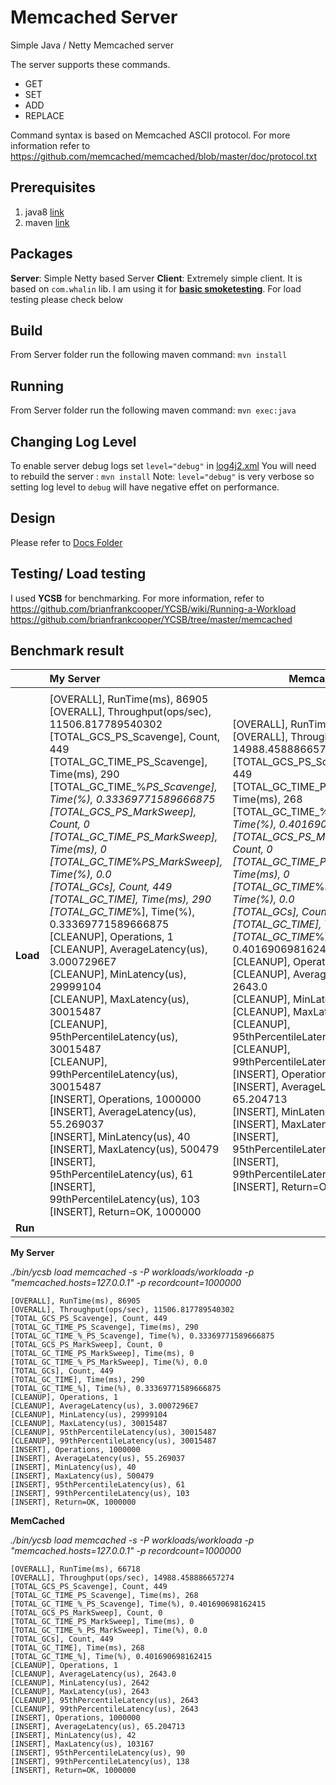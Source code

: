 # Memcached Server
Simple Java / Netty Memcached server


The server supports these commands. 
* GET 
* SET 
* ADD
* REPLACE

Command syntax is based on Memcached ASCII protocol. For more information refer to https://github.com/memcached/memcached/blob/master/doc/protocol.txt

## Prerequisites

1. java8 [link](https://www.oracle.com/java/technologies/javase-jre8-downloads.html)
2. maven [link](https://maven.apache.org/install.html)

## Packages

**Server**: Simple Netty based Server
**Client**: Extremely simple client. It is based on `com.whalin` lib. I am using it for <u>**basic smoketesting**</u>. For load testing please check below

## Build 

From Server folder run the following maven command: `mvn install`

## Running 

From Server folder run the following maven command: `mvn exec:java`

## Changing Log Level
To enable server debug logs set `level="debug"` in [log4j2.xml](./server/src/main/resources/log4j2.xml)
You will need to rebuild the server : `mvn install`
Note: `level="debug"` is very verbose so setting log level to `debug` will have negative effet on performance.

## Design 

Please refer to [Docs Folder](./Server/docs)

## Testing/ Load testing

I used **YCSB** for benchmarking. For more information, refer to  
https://github.com/brianfrankcooper/YCSB/wiki/Running-a-Workload
https://github.com/brianfrankcooper/YCSB/tree/master/memcached

## Benchmark result

|          | My Server                                                    | Memcached                                                    |
| :------- | :----------------------------------------------------------- | ------------------------------------------------------------ |
|          |                                                              |                                                              |
| **Load** | [OVERALL], RunTime(ms), 86905<br/>[OVERALL], Throughput(ops/sec), 11506.817789540302<br/>[TOTAL_GCS_PS_Scavenge], Count, 449<br/>[TOTAL_GC_TIME_PS_Scavenge], Time(ms), 290<br/>[TOTAL_GC_TIME_%_PS_Scavenge], Time(%), 0.33369771589666875<br/>[TOTAL_GCS_PS_MarkSweep], Count, 0<br/>[TOTAL_GC_TIME_PS_MarkSweep], Time(ms), 0<br/>[TOTAL_GC_TIME_%_PS_MarkSweep], Time(%), 0.0<br/>[TOTAL_GCs], Count, 449<br/>[TOTAL_GC_TIME], Time(ms), 290<br/>[TOTAL_GC_TIME_%], Time(%), 0.33369771589666875<br/>[CLEANUP], Operations, 1<br/>[CLEANUP], AverageLatency(us), 3.0007296E7<br/>[CLEANUP], MinLatency(us), 29999104<br/>[CLEANUP], MaxLatency(us), 30015487<br/>[CLEANUP], 95thPercentileLatency(us), 30015487<br/>[CLEANUP], 99thPercentileLatency(us), 30015487<br/>[INSERT], Operations, 1000000<br/>[INSERT], AverageLatency(us), 55.269037<br/>[INSERT], MinLatency(us), 40<br/>[INSERT], MaxLatency(us), 500479<br/>[INSERT], 95thPercentileLatency(us), 61<br/>[INSERT], 99thPercentileLatency(us), 103<br/>[INSERT], Return=OK, 1000000 | [OVERALL], RunTime(ms), 66718<br/>[OVERALL], Throughput(ops/sec), 14988.458886657274<br/>[TOTAL_GCS_PS_Scavenge], Count, 449<br/>[TOTAL_GC_TIME_PS_Scavenge], Time(ms), 268<br/>[TOTAL_GC_TIME_%_PS_Scavenge], Time(%), 0.401690698162415<br/>[TOTAL_GCS_PS_MarkSweep], Count, 0<br/>[TOTAL_GC_TIME_PS_MarkSweep], Time(ms), 0<br/>[TOTAL_GC_TIME_%_PS_MarkSweep], Time(%), 0.0<br/>[TOTAL_GCs], Count, 449<br/>[TOTAL_GC_TIME], Time(ms), 268<br/>[TOTAL_GC_TIME_%], Time(%), 0.401690698162415<br/>[CLEANUP], Operations, 1<br/>[CLEANUP], AverageLatency(us), 2643.0<br/>[CLEANUP], MinLatency(us), 2642<br/>[CLEANUP], MaxLatency(us), 2643<br/>[CLEANUP], 95thPercentileLatency(us), 2643<br/>[CLEANUP], 99thPercentileLatency(us), 2643<br/>[INSERT], Operations, 1000000<br/>[INSERT], AverageLatency(us), 65.204713<br/>[INSERT], MinLatency(us), 42<br/>[INSERT], MaxLatency(us), 103167<br/>[INSERT], 95thPercentileLatency(us), 90<br/>[INSERT], 99thPercentileLatency(us), 138<br/>[INSERT], Return=OK, 1000000 |
| **Run**  |                                                              |                                                              |

**My Server** 

*./bin/ycsb load memcached -s -P workloads/workloada -p "memcached.hosts=127.0.0.1" -p recordcount=1000000* 

    [OVERALL], RunTime(ms), 86905
    [OVERALL], Throughput(ops/sec), 11506.817789540302
    [TOTAL_GCS_PS_Scavenge], Count, 449
    [TOTAL_GC_TIME_PS_Scavenge], Time(ms), 290
    [TOTAL_GC_TIME_%_PS_Scavenge], Time(%), 0.33369771589666875
    [TOTAL_GCS_PS_MarkSweep], Count, 0
    [TOTAL_GC_TIME_PS_MarkSweep], Time(ms), 0
    [TOTAL_GC_TIME_%_PS_MarkSweep], Time(%), 0.0
    [TOTAL_GCs], Count, 449
    [TOTAL_GC_TIME], Time(ms), 290
    [TOTAL_GC_TIME_%], Time(%), 0.33369771589666875
    [CLEANUP], Operations, 1
    [CLEANUP], AverageLatency(us), 3.0007296E7
    [CLEANUP], MinLatency(us), 29999104
    [CLEANUP], MaxLatency(us), 30015487
    [CLEANUP], 95thPercentileLatency(us), 30015487
    [CLEANUP], 99thPercentileLatency(us), 30015487
    [INSERT], Operations, 1000000
    [INSERT], AverageLatency(us), 55.269037
    [INSERT], MinLatency(us), 40
    [INSERT], MaxLatency(us), 500479
    [INSERT], 95thPercentileLatency(us), 61
    [INSERT], 99thPercentileLatency(us), 103
    [INSERT], Return=OK, 1000000 

**MemCached**

*./bin/ycsb load memcached -s -P workloads/workloada -p "memcached.hosts=127.0.0.1" -p recordcount=1000000*

    [OVERALL], RunTime(ms), 66718
    [OVERALL], Throughput(ops/sec), 14988.458886657274
    [TOTAL_GCS_PS_Scavenge], Count, 449
    [TOTAL_GC_TIME_PS_Scavenge], Time(ms), 268
    [TOTAL_GC_TIME_%_PS_Scavenge], Time(%), 0.401690698162415
    [TOTAL_GCS_PS_MarkSweep], Count, 0
    [TOTAL_GC_TIME_PS_MarkSweep], Time(ms), 0
    [TOTAL_GC_TIME_%_PS_MarkSweep], Time(%), 0.0
    [TOTAL_GCs], Count, 449
    [TOTAL_GC_TIME], Time(ms), 268
    [TOTAL_GC_TIME_%], Time(%), 0.401690698162415
    [CLEANUP], Operations, 1
    [CLEANUP], AverageLatency(us), 2643.0
    [CLEANUP], MinLatency(us), 2642
    [CLEANUP], MaxLatency(us), 2643
    [CLEANUP], 95thPercentileLatency(us), 2643
    [CLEANUP], 99thPercentileLatency(us), 2643
    [INSERT], Operations, 1000000
    [INSERT], AverageLatency(us), 65.204713
    [INSERT], MinLatency(us), 42
    [INSERT], MaxLatency(us), 103167
    [INSERT], 95thPercentileLatency(us), 90
    [INSERT], 99thPercentileLatency(us), 138
    [INSERT], Return=OK, 1000000